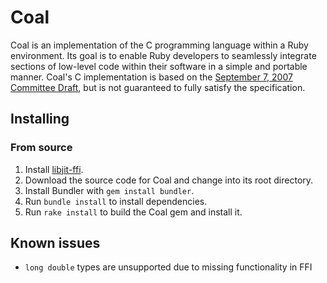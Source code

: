 Coal
====

Coal is an implementation of the C programming language within a Ruby
environment. Its goal is to enable Ruby developers to seamlessly integrate
sections of low-level code within their software in a simple and portable
manner. Coal's C implementation is based on the
[September 7, 2007 Committee Draft](http://www.open-std.org/jtc1/sc22/wg14/www/docs/n1256.pdf),
but is not guaranteed to fully satisfy the specification.

Installing
----------

### From source

1. Install [libjit-ffi](https://github.com/dismaldenizen/libjit-ffi).
2. Download the source code for Coal and change into its root directory.
3. Install Bundler with `gem install bundler`.
4. Run `bundle install` to install dependencies.
5. Run `rake install` to build the Coal gem and install it.

Known issues
------------

* `long double` types are unsupported due to missing functionality in FFI

